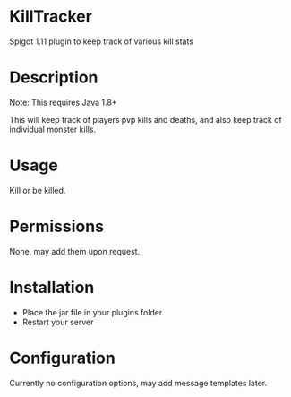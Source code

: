 # KillTracker

Spigot 1.11 plugin to keep track of various kill stats


# Description
Note: This requires Java 1.8+

This will keep track of players pvp kills and deaths, and also keep track of individual monster kills.

# Usage

Kill or be killed.

# Permissions

None, may add them upon request.


# Installation

- Place the jar file in your plugins folder
- Restart your server


# Configuration

Currently no configuration options, may add message templates later.